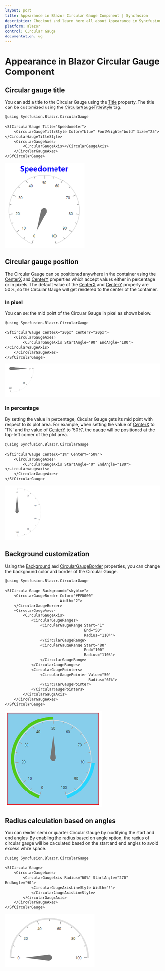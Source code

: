 ```yaml
---
layout: post
title: Appearance in Blazor Circular Gauge Component | Syncfusion
description: Checkout and learn here all about Appearance in Syncfusion Blazor Circular Gauge component and more.
platform: Blazor
control: Circular Gauge
documentation: ug
---
```


# Appearance in Blazor Circular Gauge Component

## Circular gauge title

You can add a title to the Circular Gauge using the [Title](https://help.syncfusion.com/cr/blazor/Syncfusion.Blazor.CircularGauge.SfCircularGauge.html#Syncfusion_Blazor_CircularGauge_SfCircularGauge_Title)  property. The title can be customized using the [CircularGaugeTitleStyle](https://help.syncfusion.com/cr/aspnetcore-blazor/Syncfusion.Blazor.CircularGauge.CircularGaugeTitleStyle.html) tag.

```cshtml
@using Syncfusion.Blazor.CircularGauge

<SfCircularGauge Title="Speedometer">
    <CircularGaugeTitleStyle Color="blue" FontWeight="bold" Size="25"></CircularGaugeTitleStyle>
    <CircularGaugeAxes>
        <CircularGaugeAxis></CircularGaugeAxis>
    </CircularGaugeAxes>
</SfCircularGauge>
```

![Blazor Circular Gauge with Title](./images/blazor-circulargauge-title.png)

## Circular gauge position

The Circular Gauge can be positioned anywhere in the container using the [CenterX](https://help.syncfusion.com/cr/blazor/Syncfusion.Blazor.CircularGauge.SfCircularGauge.html#Syncfusion_Blazor_CircularGauge_SfCircularGauge_CenterX) and [CenterY](https://help.syncfusion.com/cr/blazor/Syncfusion.Blazor.CircularGauge.SfCircularGauge.html#Syncfusion_Blazor_CircularGauge_SfCircularGauge_CenterY) properties which accept values either in percentage or in pixels. The default value of the [CenterX](https://help.syncfusion.com/cr/blazor/Syncfusion.Blazor.CircularGauge.SfCircularGauge.html#Syncfusion_Blazor_CircularGauge_SfCircularGauge_CenterX) and [CenterY](https://help.syncfusion.com/cr/blazor/Syncfusion.Blazor.CircularGauge.SfCircularGauge.html#Syncfusion_Blazor_CircularGauge_SfCircularGauge_CenterY) property are 50%, so the Circular Gauge will get rendered to the center of the container.

### In pixel

You can set the mid point of the Circular Gauge in pixel as shown below.

```cshtml
@using Syncfusion.Blazor.CircularGauge

<SfCircularGauge CenterX="20px" CenterY="20px">
    <CircularGaugeAxes>
        <CircularGaugeAxis StartAngle="90" EndAngle="180"></CircularGaugeAxis>
    </CircularGaugeAxes>
</SfCircularGauge>
```

![Changing Blazor Circular Gauge Position based on Pixel Value](./images/blazor-circulargauge-custom-position.png)

### In percentage

By setting the value in percentage, Circular Gauge gets its mid point with respect to its plot area. For example, when setting the value of [CenterX](https://help.syncfusion.com/cr/blazor/Syncfusion.Blazor.CircularGauge.SfCircularGauge.html#Syncfusion_Blazor_CircularGauge_SfCircularGauge_CenterX) to '1%' and the value of [CenterY](https://help.syncfusion.com/cr/blazor/Syncfusion.Blazor.CircularGauge.SfCircularGauge.html#Syncfusion_Blazor_CircularGauge_SfCircularGauge_CenterY) to ‘50%’, the gauge will be positioned at the top-left corner of the plot area.

```cshtml
@using Syncfusion.Blazor.CircularGauge

<SfCircularGauge CenterX="1%" CenterY="50%">
    <CircularGaugeAxes>
        <CircularGaugeAxis StartAngle="0" EndAngle="180"></CircularGaugeAxis>
    </CircularGaugeAxes>
</SfCircularGauge>
```

![changing Blazor Circular Gauge Position based on Percent Value](./images/blazor-circulargauge-position-based-on-percentage.png)

## Background customization

Using the [Background](https://help.syncfusion.com/cr/blazor/Syncfusion.Blazor.CircularGauge.SfCircularGauge.html#Syncfusion_Blazor_CircularGauge_SfCircularGauge_Background) and [CircularGaugeBorder](https://help.syncfusion.com/cr/aspnetcore-blazor/Syncfusion.Blazor.CircularGauge.CircularGaugeBorder.html) properties, you can change the background color and border of the Circular Gauge.

```cshtml
@using Syncfusion.Blazor.CircularGauge

<SfCircularGauge Background="skyblue">
    <CircularGaugeBorder Color="#FF0000"
                         Width="2">
    </CircularGaugeBorder>
    <CircularGaugeAxes>
        <CircularGaugeAxis>
            <CircularGaugeRanges>
                <CircularGaugeRange Start="1"
                                    End="50"
                                    Radius="110%">
                </CircularGaugeRange>
                <CircularGaugeRange Start="80"
                                    End="100"
                                    Radius="110%">
                </CircularGaugeRange>
            </CircularGaugeRanges>
            <CircularGaugePointers>
                <CircularGaugePointer Value="50"
                                      Radius="60%">
                </CircularGaugePointer>
            </CircularGaugePointers>
        </CircularGaugeAxis>
    </CircularGaugeAxes>
</SfCircularGauge>
```

![Changing Background and Border of Blazor Circular Gauge](./images/blazor-circulargauge-background-border-color.png)

## Radius calculation based on angles

You can render semi or quarter Circular Gauge by modifying the start and end angles. By enabling the radius based on angle option, the radius of circular gauge will be calculated based on the start and end angles to avoid excess white space.

```cshtml
@using Syncfusion.Blazor.CircularGauge

<SfCircularGauge>
    <CircularGaugeAxes>
        <CircularGaugeAxis Radius="60%" StartAngle="270" EndAngle="90">
            <CircularGaugeAxisLineStyle Width="5">
            </CircularGaugeAxisLineStyle>
        </CircularGaugeAxis>
    </CircularGaugeAxes>
</SfCircularGauge>
```

![Blazor Circular Gauge with Custom Radius and Angle](./images/blazor-circulargauge-custom-radius-angle.png)